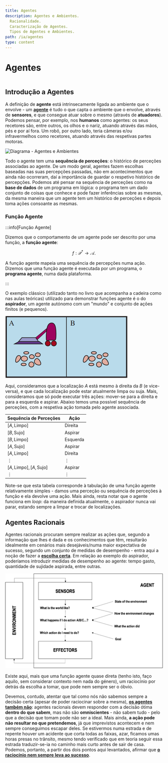 ```yaml
---
title: Agentes
description: Agentes e Ambientes.
  Racionalidade.
  Caracterização de Agentes.
  Tipos de Agentes e Ambientes.
path: /ia/agentes
type: content
---
```


# Agentes

```toc

```

## Introdução a Agentes

A definição de **agente** está intrinsecamente ligada ao ambiente que o envolve - um [**agente**](color:orange) é tudo o que capta o ambiente que o envolve, através de **sensores**, e que consegue atuar sobre o mesmo (através de **atuadores**). Podemos pensar, por exemplo, nos **humanos** como agentes: os seus recetores são, entre outros, os olhos e o nariz, atuando através das mãos, pés e por aí fora. Um robô, por outro lado, teria câmeras e/ou infravermelhos como recetores, atuando através das respetivas partes motoras.

![Diagrama - Agentes e Ambientes](https://developmentalsystems.org/sensorimotor-lenia/public/mechanistic.svg#dark=3)

Todo o agente tem uma **sequência de perceções**: o histórico de perceções associadas ao agente. De um modo geral, agentes fazem escolhas baseadas nas suas percepções passadas, não em acontecimentos que ainda não ocorreram, daí a importância de guardar o respetivo histórico de percepções. Podemos até pensar na sequência de perceções como na **base de dados** de um programa em lógica: o programa tem um dado conjunto de coisas que conhece e pode fazer inferências sobre as mesmas, da mesma maneira que um agente tem um histórico de perceções e depois toma ações consoante as mesmas.

### Função Agente

:::info[Função Agente]

Dizemos que o comportamento de um agente pode ser descrito por uma função, a **função agente**:

$$
f: \mathcal{P^*} \rightarrow \mathcal{A}.
$$

A função agente mapeia uma sequência de percepções numa ação. Dizemos que uma função agente é executada por um programa, o **programa agente**, numa dada plataforma.

:::

O exemplo clássico (utilizado tanto no livro que acompanha a cadeira como nas aulas teóricas) utilizado para demonstrar funções agente é o do **aspirador**, um agente autónomo com um "mundo" e conjunto de ações finitos (e pequenos).

![Aspirador - Localizações](imgs/0001-aspirador.png#dark=2)

Aqui, consideramos que a localização $A$ está mesmo à direita da $B$ (e vice-versa), e que cada localização pode estar atualmente limpa ou suja. Mais, consideramos que só pode executar três ações: mover-se para a direita e para a esquerda e aspirar. Abaixo temos uma possível sequência de perceções, com a respetiva ação tomada pelo agente associada.

| Sequência de Perceções                | Ação              |
| ------------------------------------- | ----------------- |
| $[A, \text{Limpo}]$                   | $\text{Direita}$  |
| $[B, \text{Sujo}]$                    | $\text{Aspirar}$  |
| $[B, \text{Limpo}]$                   | $\text{Esquerda}$ |
| $[A, \text{Sujo}]$                    | $\text{Aspirar}$  |
| $[A, \text{Limpo}]$                   | $\text{Direita}$  |
| $\vdots$                              | $\vdots$          |
| $[A, \text{Limpo}], [A, \text{Sujo}]$ | $\text{Aspirar}$  |
| $\vdots$                              | $\vdots$          |

Note-se que esta tabela corresponde à tabulação de uma função agente relativamente simples - damos uma perceção ou sequência de perceções à função e ela devolve uma ação. Mais ainda, resta notar que o agente funciona em _loop_: da maneira definida atualmente, o aspirador nunca vai parar, estando sempre a limpar e trocar de localizações.

## Agentes Racionais

Agentes racionais procuram sempre realizar as ações que, segundo a informação que lhes é dada e os conhecimentos que têm, resultarão idealmente em cenários mais desejáveis/numa maior expectativa de sucesso, segundo um conjunto de medidas de desempenho - entra aqui a noção de fazer a [**escolha certa**](color:green). Em relação ao exemplo do aspirador, poderíamos introduzir medidas de desempenho ao agente: tempo gasto, quantidade de sujidade aspirada, entre outras.

![Diagrama - Agentes Racionais](imgs/0001-agentes-racionais.png#dark=3)

Existe aqui, mais que uma função agente quase direta (tenho isto, faço aquilo, sem considerar contexto nem nada do género), um raciocínio por detrás da escolha a tomar, que pode nem sempre ser o óbvio.

Devemos, contudo, atentar que tal como nós não sabemos sempre a decisão certa (apesar de poder raciocinar sobre a mesma), [**os agentes também não**](color:red): agentes racionais devem responder com a decisão ótima **dentro do que sabem**, mas não são **omniscientes** - não sabem tudo - pelo que a decisão que tomam pode não ser a ideal. Mais ainda, **a ação pode não resultar no que pretendemos**, já que imprevistos acontecem e nem sempre conseguimos escapar deles. Se estivermos numa estrada e de repente houver um acidente que corta todas as faixas, azar, ficamos umas horas presas no trânsito, mesmo tendo verificado que em teoria seguir essa estrada traduzir-se-ia no caminho mais curto antes de sair de casa. Podemos, portanto, a partir dos dois pontos aqui levantados, afirmar que [**o raciocínio nem sempre leva ao sucesso**](color:yellow).
